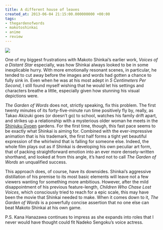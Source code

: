 ```yaml
---
title: A different house of leaves
created_at: 2013-06-04 21:15:00.000000000 +00:00
tags:
- thegardenofwords
- makotoshinkai
- anime
- review
---
```


![](/blog/media/tumblr_inline_mnvvxvoVBF1qz4rgp.jpg)

One of my biggest frustrations with Makoto Shinkai’s earlier work,
*Voices of a Distant Star* especially, was how Shinkai always looked to
be in some inexplicable hurry. With more emotionally resonant scenes, in
particular, he tended to cut away before the images and words had gotten
a chance to fully sink in. Even when he was at his most adept in *5
Centimeters Per Second*, I still found myself wishing that he would let
his settings and characters breathe a little, especially given how
stunning his visual depictions were.

*The Garden of Words* does not, strictly speaking, fix this problem. The
first twenty minutes of its forty-five-minute run time positively fly
by, really, as Takao Akizuki goes (or doesn’t go) to school, watches his
family drift apart, and strikes up a relationship with a mysterious
older woman he meets in the [Shinjuku
Gyoen](https://en.wikipedia.org/wiki/Shinjuku_Gyoen) gardens. For the
first time, though, this fast pace seems to be exactly what Shinkai is
aiming for. Combined with the ever-impressive animation that is his
trademark, the first half forms a tight yet beautiful expression of the
whirlwind that is falling for someone else. Indeed, the whole film plays
out as if Shinkai is developing his own peculiar art form, that of
packing straightforward emotion into an ever more densely-written
shorthand, and looked at from this angle, it’s hard not to call *The
Garden of Words* an unqualified success.

This approach does, of course, have its downsides. Shinkai’s aggressive
distillation of his premise to its most basic elements will leave not a
few viewers wanting for something more ambitious. However, after the
mild disappointment of his previous feature-length, *Children Who Chase
Lost Voices*, which consciously tried to reach for a epic scale, this
may have been the movie that Shinkai needed to make. When it comes down
to it, *The Garden of Words* is a powerfully concise assertion that no
one else can beat Makoto Shinkai at his own game.

P.S. Kana Hanazawa continues to impress as she expands into roles that I
never would have thought could fit Nadeko Sengoku’s voice actress.
